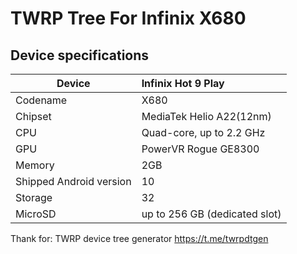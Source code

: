 # TWRP Tree For Infinix X680

## Device specifications

| Device                  | Infinix Hot 9 Play                                 
| ----------------------- | :---------------------------------------------------------- |
| Codename                | X680                                                        |
| Chipset                 | MediaTek Helio A22(12nm)                            |
| CPU                     | Quad-core, up to 2.2 GHz                                    |
| GPU                     | PowerVR Rogue GE8300                                              |
| Memory                  | 2GB                                               |
| Shipped Android version | 10                                                          |
| Storage                 | 32
| MicroSD                 | up to 256 GB (dedicated slot)                               |



Thank for:
TWRP device tree generator
https://t.me/twrpdtgen
